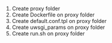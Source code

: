 1. Create proxy folder
2. Create Dockerfile on proxy folder
3. Create default.conf.tpl on proxy folder
4. Create uwsgi_params on proxy folder
5. Create run.sh on proxy folder

